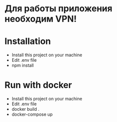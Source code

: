 # **Для работы приложения  необходим VPN!**

# Installation
- Install this project on your machine
- Edit .env file 
- npm install
# Run with docker
- Install this project on your machine
- Edit .env file
- docker build .
- docker-compose up

